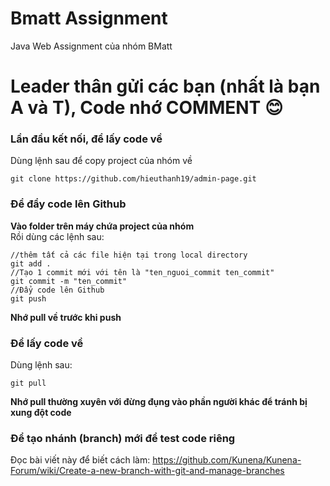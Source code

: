 # Bmatt Assignment
Java Web Assignment của nhóm BMatt
# Leader thân gửi các bạn (nhất là bạn A và T), Code nhớ COMMENT &#128522;
### Lần đầu kết nối, để lấy code về
Dùng lệnh sau để copy project của nhóm về
```
git clone https://github.com/hieuthanh19/admin-page.git
```


### Để đẩy code lên Github
**Vào folder trên máy chứa project của nhóm** \
Rồi dùng các lệnh sau:
```
//thêm tất cả các file hiện tại trong local directory 
git add .
//Tạo 1 commit mới với tên là "ten_nguoi_commit ten_commit"
git commit -m "ten_commit"
//Đẩy code lên Github
git push
```
**Nhớ pull về trước khi push**

### Để lấy code về
Dùng lệnh sau: 
```
git pull
```
**Nhớ pull thường xuyên với đừng đụng vào phần người khác để tránh bị xung đột code**
### Để tạo nhánh (branch) mới để test code riêng
Đọc bài viết này để biết cách làm: 
https://github.com/Kunena/Kunena-Forum/wiki/Create-a-new-branch-with-git-and-manage-branches

